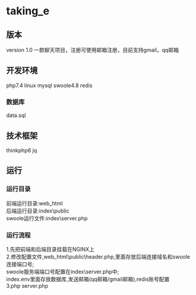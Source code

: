 # taking_e
## 版本
version 1.0
一款聊天项目，注册可使用邮箱注册，目前支持gmail，qq邮箱
## 开发环境
php7.4 linux mysql swoole4.8 redis
### 数据库
data.sql
## 技术框架
thinkphp6 jq
## 运行
### 运行目录
前端运行目录:web_html  
后端运行目录:index\public  
swoole运行文件:index\server.php
### 运行流程
1.先把前端和后端目录挂载在NGINX上  
2.修改配置文件,web_html\public\header.php,里面存放后端连接域名和swoole连接端口号;  
swoole服务端端口号配置在index\server.php中;  
index\.env里面存放数据库,发送邮箱(qq邮箱/gmail邮箱),redis账号配置    
3.php server.php
